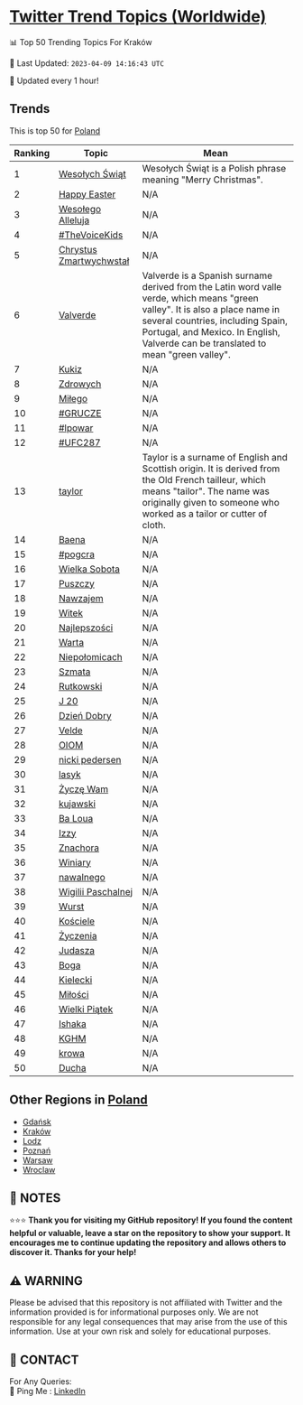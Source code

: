 [Twitter Trend Topics (Worldwide)](https://github.com/ErcinDedeoglu/Twitter-Trend-Topics)
==========


📊 Top 50 Trending Topics For Kraków

📆 Last Updated: `2023-04-09 14:16:43 UTC`

🔧 Updated every 1 hour!


## Trends

This is top 50 for [Poland](</Poland>)

| Ranking | Topic | Mean |
| ------- | ------------ | ------------ |
| 1 | [Wesołych Świąt](http://twitter.com/search?q=Weso%c5%82ych+%c5%9awi%c4%85t) | Wesołych Świąt is a Polish phrase meaning "Merry Christmas". |
| 2 | [Happy Easter](http://twitter.com/search?q=Happy+Easter) | N/A |
| 3 | [Wesołego Alleluja](http://twitter.com/search?q=Weso%c5%82ego+Alleluja) | N/A |
| 4 | [#TheVoiceKids](http://twitter.com/search?q=%23TheVoiceKids) | N/A |
| 5 | [Chrystus Zmartwychwstał](http://twitter.com/search?q=Chrystus+Zmartwychwsta%c5%82) | N/A |
| 6 | [Valverde](http://twitter.com/search?q=Valverde) | Valverde is a Spanish surname derived from the Latin word valle verde, which means "green valley". It is also a place name in several countries, including Spain, Portugal, and Mexico. In English, Valverde can be translated to mean "green valley". |
| 7 | [Kukiz](http://twitter.com/search?q=Kukiz) | N/A |
| 8 | [Zdrowych](http://twitter.com/search?q=Zdrowych) | N/A |
| 9 | [Miłego](http://twitter.com/search?q=Mi%c5%82ego) | N/A |
| 10 | [#GRUCZE](http://twitter.com/search?q=%23GRUCZE) | N/A |
| 11 | [#lpowar](http://twitter.com/search?q=%23lpowar) | N/A |
| 12 | [#UFC287](http://twitter.com/search?q=%23UFC287) | N/A |
| 13 | [taylor](http://twitter.com/search?q=taylor) | Taylor is a surname of English and Scottish origin. It is derived from the Old French tailleur, which means "tailor". The name was originally given to someone who worked as a tailor or cutter of cloth. |
| 14 | [Baena](http://twitter.com/search?q=Baena) | N/A |
| 15 | [#pogcra](http://twitter.com/search?q=%23pogcra) | N/A |
| 16 | [Wielka Sobota](http://twitter.com/search?q=Wielka+Sobota) | N/A |
| 17 | [Puszczy](http://twitter.com/search?q=Puszczy) | N/A |
| 18 | [Nawzajem](http://twitter.com/search?q=Nawzajem) | N/A |
| 19 | [Witek](http://twitter.com/search?q=Witek) | N/A |
| 20 | [Najlepszości](http://twitter.com/search?q=Najlepszo%c5%9bci) | N/A |
| 21 | [Warta](http://twitter.com/search?q=Warta) | N/A |
| 22 | [Niepołomicach](http://twitter.com/search?q=Niepo%c5%82omicach) | N/A |
| 23 | [Szmata](http://twitter.com/search?q=Szmata) | N/A |
| 24 | [Rutkowski](http://twitter.com/search?q=Rutkowski) | N/A |
| 25 | [J 20](http://twitter.com/search?q=J+20) | N/A |
| 26 | [Dzień Dobry](http://twitter.com/search?q=Dzie%c5%84+Dobry) | N/A |
| 27 | [Velde](http://twitter.com/search?q=Velde) | N/A |
| 28 | [OIOM](http://twitter.com/search?q=OIOM) | N/A |
| 29 | [nicki pedersen](http://twitter.com/search?q=nicki+pedersen) | N/A |
| 30 | [lasyk](http://twitter.com/search?q=lasyk) | N/A |
| 31 | [Życzę Wam](http://twitter.com/search?q=%c5%bbycz%c4%99+Wam) | N/A |
| 32 | [kujawski](http://twitter.com/search?q=kujawski) | N/A |
| 33 | [Ba Loua](http://twitter.com/search?q=Ba+Loua) | N/A |
| 34 | [Izzy](http://twitter.com/search?q=Izzy) | N/A |
| 35 | [Znachora](http://twitter.com/search?q=Znachora) | N/A |
| 36 | [Winiary](http://twitter.com/search?q=Winiary) | N/A |
| 37 | [nawalnego](http://twitter.com/search?q=nawalnego) | N/A |
| 38 | [Wigilii Paschalnej](http://twitter.com/search?q=Wigilii+Paschalnej) | N/A |
| 39 | [Wurst](http://twitter.com/search?q=Wurst) | N/A |
| 40 | [Kościele](http://twitter.com/search?q=Ko%c5%9bciele) | N/A |
| 41 | [Życzenia](http://twitter.com/search?q=%c5%bbyczenia) | N/A |
| 42 | [Judasza](http://twitter.com/search?q=Judasza) | N/A |
| 43 | [Boga](http://twitter.com/search?q=Boga) | N/A |
| 44 | [Kielecki](http://twitter.com/search?q=Kielecki) | N/A |
| 45 | [Miłości](http://twitter.com/search?q=Mi%c5%82o%c5%9bci) | N/A |
| 46 | [Wielki Piątek](http://twitter.com/search?q=Wielki+Pi%c4%85tek) | N/A |
| 47 | [Ishaka](http://twitter.com/search?q=Ishaka) | N/A |
| 48 | [KGHM](http://twitter.com/search?q=KGHM) | N/A |
| 49 | [krowa](http://twitter.com/search?q=krowa) | N/A |
| 50 | [Ducha](http://twitter.com/search?q=Ducha) | N/A |



## Other Regions in [Poland](</Poland>)

* [Gdańsk](</Poland/Gdańsk.md>)
* [Kraków](</Poland/Kraków.md>)
* [Lodz](</Poland/Lodz.md>)
* [Poznań](</Poland/Poznań.md>)
* [Warsaw](</Poland/Warsaw.md>)
* [Wroclaw](</Poland/Wroclaw.md>)



## 📝 NOTES

⭐⭐⭐ **Thank you for visiting my GitHub repository! If you found the content helpful or valuable, leave a star on the repository to show your support. It encourages me to continue updating the repository and allows others to discover it. Thanks for your help!**


## ⚠️ WARNING

Please be advised that this repository is not affiliated with Twitter and the information provided is for informational purposes only. We are not responsible for any legal consequences that may arise from the use of this information. Use at your own risk and solely for educational purposes.


## 📨 CONTACT

 For Any Queries:  
            🏓 Ping Me : [LinkedIn](https://www.linkedin.com/in/ercindedeoglu/)
